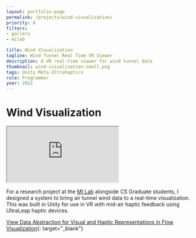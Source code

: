 ```yaml
---
layout: portfolio-page
permalink: /projects/wind-visualization/
priority: 6
filters:
- gallery
- milab

title: Wind Visualization
tagline: Wind Tunnel Real Time VR Viewer
description: A VR real-time viewer for wind tunnel data
thumbnail: wind-visualization-small.png
tags: Unity Meta Ultrahaptics
role: Programmer
year: 2022
---
```


# Wind Visualization

<iframe class="full aspect16-9" src="https://www.youtube.com/embed/PFHeb2d0LdI?autoplay=1&mute=1&loop=1&list=PLRNKKzTiLuHSRl2BjtAkN8wA_fSlHWb3t" allowfullscreen></iframe>

For a research project at the [MI Lab]({{site.url}}/mi-lab/) alongside CS Graduate students, I designed a system to bring air tunnel wind data to a real-time visualization. This was built in Unity for use in VR with mid-air haptic feedback using UltraLeap haptic devices.

[View Data Abstraction for Visual and Haptic Representations in Flow Visualization](https://dl.acm.org/doi/10.1145/3562939.3565651){: target="_blank"}
